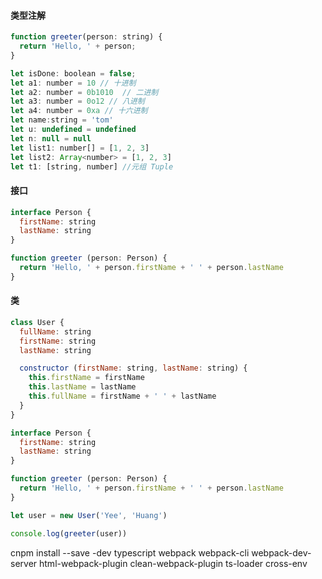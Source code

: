 #### 类型注解

```js
function greeter(person: string) {
  return 'Hello, ' + person;
}

let isDone: boolean = false;
let a1: number = 10 // 十进制
let a2: number = 0b1010  // 二进制
let a3: number = 0o12 // 八进制
let a4: number = 0xa // 十六进制
let name:string = 'tom'
let u: undefined = undefined
let n: null = null
let list1: number[] = [1, 2, 3]
let list2: Array<number> = [1, 2, 3]
let t1: [string, number] //元组 Tuple

```

#### 接口

```js
interface Person {
  firstName: string
  lastName: string
}

function greeter (person: Person) {
  return 'Hello, ' + person.firstName + ' ' + person.lastName
}
```

#### 类

```js
class User {
  fullName: string
  firstName: string
  lastName: string

  constructor (firstName: string, lastName: string) {
    this.firstName = firstName
    this.lastName = lastName
    this.fullName = firstName + ' ' + lastName
  }
}

interface Person {
  firstName: string
  lastName: string
}

function greeter (person: Person) {
  return 'Hello, ' + person.firstName + ' ' + person.lastName
}

let user = new User('Yee', 'Huang')

console.log(greeter(user))
```
 cnpm install --save -dev typescript webpack webpack-cli webpack-dev-server html-webpack-plugin clean-webpack-plugin ts-loader cross-env
```js

```